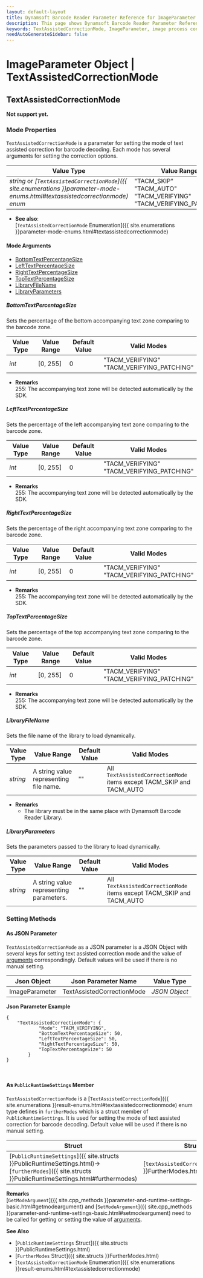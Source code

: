 ```yaml
---
layout: default-layout
title: Dynamsoft Barcode Reader Parameter Reference for ImageParameter Object - TextAssistedCorrectionMode
description: This page shows Dynamsoft Barcode Reader Parameter Reference for ImageParameter Object - TextAssistedCorrectionMode.
keywords: TextAssistedCorrectionMode, ImageParameter, image process control parameters, parameter reference, parameter 
needAutoGenerateSidebar: false
---
```

# ImageParameter Object | TextAssistedCorrectionMode



## TextAssistedCorrectionMode  

**Not support yet.**   



### Mode Properties
`TextAssistedCorrectionMode` is a parameter for setting the mode of text assisted correction for barcode decoding. Each mode has several arguments for setting the correction options.

| Value Type | Value Range | Default Value |
| ---------- | ----------- | ------------- |
| *string* or *[`TextAssistedCorrectionMode`]({{ site.enumerations }}parameter-mode-enums.html#textassistedcorrectionmode) enum* | "TACM_SKIP"<br>"TACM_AUTO"<br>"TACM_VERIFYING"<br>"TACM_VERIFYING_PATCHING" | "TACM_VERIFYING" |

- **See also**:   
    [`TextAssistedCorrectionMode` Enumeration]({{ site.enumerations }}parameter-mode-enums.html#textassistedcorrectionmode)
    
#### Mode Arguments
- [BottomTextPercentageSize](#bottomtextpercentagesize)
- [LeftTextPercentageSize](#lefttextpercentagesize)
- [RightTextPercentageSize](#righttextpercentagesize)
- [TopTextPercentageSize](#toptextpercentagesize)
- [LibraryFileName](#libraryfilename)
- [LibraryParameters](#libraryparameters)
 
##### BottomTextPercentageSize 
Sets the percentage of the bottom accompanying text zone comparing to the barcode zone.


| Value Type | Value Range | Default Value | Valid Modes | 
| ---------- | ----------- | ------------- | ----------- |
| *int* | [0, 255] | 0 | "TACM_VERIFYING"<br>"TACM_VERIFYING_PATCHING" |         

- **Remarks**     
  255: The accompanying text zone will be detected automatically by the SDK.


##### LeftTextPercentageSize 
Sets the percentage of the left accompanying text zone comparing to the barcode zone.


| Value Type | Value Range | Default Value | Valid Modes | 
| ---------- | ----------- | ------------- | ----------- |
| *int* | [0, 255] | 0 | "TACM_VERIFYING"<br>"TACM_VERIFYING_PATCHING" |         

- **Remarks**     
  255: The accompanying text zone will be detected automatically by the SDK.


##### RightTextPercentageSize 
Sets the percentage of the right accompanying text zone comparing to the barcode zone.


| Value Type | Value Range | Default Value | Valid Modes | 
| ---------- | ----------- | ------------- | ----------- |
| *int* | [0, 255] | 0 | "TACM_VERIFYING"<br>"TACM_VERIFYING_PATCHING" |         

- **Remarks**     
  255: The accompanying text zone will be detected automatically by the SDK.


##### TopTextPercentageSize 
Sets the percentage of the top accompanying text zone comparing to the barcode zone.


| Value Type | Value Range | Default Value | Valid Modes | 
| ---------- | ----------- | ------------- | ----------- |
| *int* | [0, 255] | 0 | "TACM_VERIFYING"<br>"TACM_VERIFYING_PATCHING" |         

- **Remarks**     
  255: The accompanying text zone will be detected automatically by the SDK.


##### LibraryFileName 
Sets the file name of the library to load dynamically.

| Value Type | Value Range | Default Value | Valid Modes | 
| ---------- | ----------- | ------------- | ----------- |
| *string* | A string value representing file name. | "" | All `TextAssistedCorrectionMode` items except TACM_SKIP and TACM_AUTO |         


- **Remarks**     
  - The library must be in the same place with Dynamsoft Barcode Reader Library.


##### LibraryParameters 
Sets the parameters passed to the library to load dynamically.

| Value Type | Value Range | Default Value | Valid Modes | 
| ---------- | ----------- | ------------- | ----------- |
| *string* | A string value representing parameters. | "" | All `TextAssistedCorrectionMode` items except TACM_SKIP and TACM_AUTO |         



### Setting Methods

#### As JSON Parameter
`TextAssistedCorrectionMode` as a JSON parameter is a JSON Object with several keys for setting text assisted correction mode and the value of [arguments](#mode-arguments) correspondingly. Default values will be used if there is no manual setting.   


| Json Object |	Json Parameter Name | Value Type |
| ----------- | ------------------- | ---------- |
| ImageParameter | TextAssistedCorrectionMode | *JSON Object* | 

**Json Parameter Example**   
```
{
    "TextAssistedCorrectionMode": {
            "Mode": "TACM_VERIFYING",
            "BottomTextPercentageSize": 50, 
            "LeftTextPercentageSize": 50,
            "RightTextPercentageSize": 50, 
            "TopTextPercentageSize": 50
        }
}
```


&nbsp;



#### As `PublicRuntimeSettings` Member
`TextAssistedCorrectionMode` is a [`TextAssistedCorrectionMode`]({{ site.enumerations }}result-enums.html#textassistedcorrectionmode) enum type defines in `furtherModes` which is a struct member of `PublicRuntimeSettings`. It is used for setting the mode of text assisted correction for barcode decoding. Default value will be used if there is no manual setting.

| Struct |	Struct Member Name | Value Type |
| ------ | ------------------ | ---------- |
| [`PublicRuntimeSettings`]({{ site.structs }}PublicRuntimeSettings.html)->[`furtherModes`]({{ site.structs }}PublicRuntimeSettings.html#furthermodes) | [`textAssistedCorrectionMode`]({{ site.structs }}FurtherModes.html#textassistedcorrectionmode) | [`textAssistedCorrectionMode`]({{ site.enumerations }}parameter-mode-enums.html#textassistedcorrectionmode) |


**Remarks**   
[`GetModeArgument`]({{ site.cpp_methods }}parameter-and-runtime-settings-basic.html#getmodeargument) and [`SetModeArgument`]({{ site.cpp_methods }}parameter-and-runtime-settings-basic.html#setmodeargument) need to be called for getting or setting the value of [arguments](#mode-arguments).


**See Also**    
- [`PublicRuntimeSettings` Struct]({{ site.structs }}PublicRuntimeSettings.html)
- [`FurtherModes` Struct]({{ site.structs }}FurtherModes.html)
- [`textAssistedCorrectionMode` Enumeration]({{ site.enumerations }}result-enums.html#textassistedcorrectionmode)

